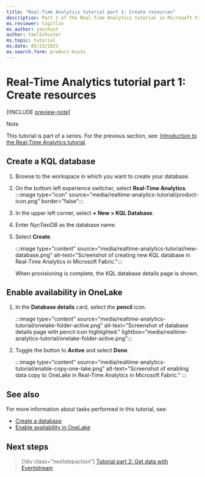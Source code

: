 ```yaml
---
title: "Real-Time Analytics tutorial part 1: Create resources"
description: Part 1 of the Real-Time Analytics tutorial in Microsoft Fabric.
ms.reviewer: tzgitlin
ms.author: yaschust
author: YaelSchuster
ms.topic: tutorial
ms.date: 05/23/2023
ms.search.form: product-kusto
---
```

# Real-Time Analytics tutorial part 1: Create resources

[!INCLUDE [preview-note](../includes/preview-note.md)]

> [!NOTE]
> This tutorial is part of a series. For the previous section, see: [Introduction to the Real-Time Analytics tutorial](tutorial-introduction.md).

## Create a KQL database

1. Browse to the workspace in which you want to create your database.
1. On the bottom left experience switcher, select **Real-Time Analytics**. :::image type="icon" source="media/realtime-analytics-tutorial/product-icon.png" border="false":::

1. In the upper left corner, select **+ New > KQL Database**.
1. Enter *NycTaxiDB* as the database name.
1. Select **Create**.

    :::image type="content" source="media/realtime-analytics-tutorial/new-database.png" alt-text="Screenshot of creating new KQL database in Real-Time Analytics in Microsoft Fabric.":::

    When provisioning is complete, the KQL database details page is shown.

## Enable availability in OneLake

1. In the **Database details** card, select the **pencil** icon.

    :::image type="content" source="media/realtime-analytics-tutorial/onelake-folder-active.png" alt-text="Screenshot of database details page with pencil icon highlighted." lightbox="media/realtime-analytics-tutorial/onelake-folder-active.png":::

1. Toggle the button to **Active** and select **Done**.

    :::image type="content" source="media/realtime-analytics-tutorial/enable-copy-one-lake.png" alt-text="Screenshot of enabling data copy to OneLake in Real-Time Analytics in Microsoft Fabric." :::

## See also

For more information about tasks performed in this tutorial, see:

* [Create a database](create-database.md)
* [Enable availability in OneLake](onelake-mirroring.md#enable-availability-in-onelake)

## Next steps

> [!div class="nextstepaction"]
> [Tutorial part 2: Get data with Eventstream](tutorial-2-event-streams.md)
